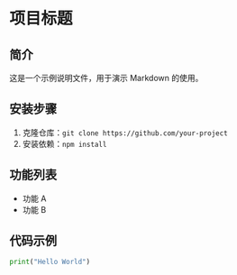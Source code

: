 # 项目标题

## 简介
这是一个示例说明文件，用于演示 Markdown 的使用。

## 安装步骤
1. 克隆仓库：`git clone https://github.com/your-project`
2. 安装依赖：`npm install`

## 功能列表
- 功能 A
- 功能 B

## 代码示例
```python
print("Hello World")